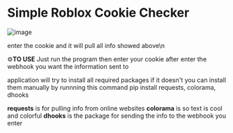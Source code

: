 # **Simple Roblox Cookie Checker**

![image](https://user-images.githubusercontent.com/98252854/186281735-b74c46e9-23fa-4f93-855f-29be2649bcda.png)

enter the cookie and it will pull all info showed above\n

⚙️**TO USE**
Just run the program then enter your cookie after enter the webhook you want the information sent to

application will try to install all required packages if it doesn't you can install them manually by runnning this command
 pip install requests, colorama, dhooks
 
 **requests** is for pulling info from online websites
 **colorama** is so text is cool and colorful
 **dhooks** is the package for sending the info to the webhook you enter
